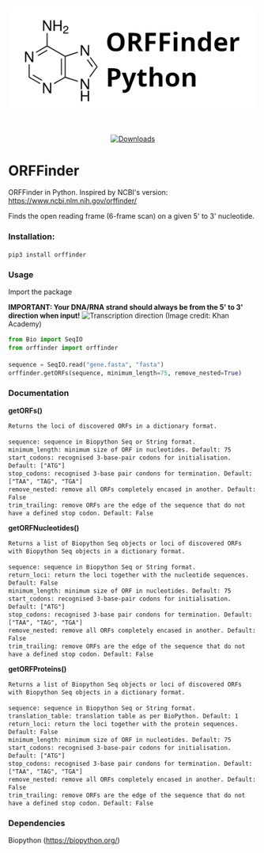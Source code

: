 <div align="center">
  <br />
  <p>
    <a href="https://github.com/Chokyotager/ORFFinder"><img src="https://github.com/Chokyotager/ORFFinder/blob/main/images/ORFFinder.png?raw=true" alt="banner" /></a>
  </p>
  <br />
  <p>
    <a href="https://pepy.tech/project/orffinder"><img src="https://pepy.tech/badge/orffinder" alt="Downloads" /></a>
  </p>
</div>

# ORFFinder
ORFFinder in Python. Inspired by NCBI's version: https://www.ncbi.nlm.nih.gov/orffinder/

Finds the open reading frame (6-frame scan) on a given 5' to 3' nucleotide.

### Installation:
`pip3 install orffinder`

### Usage
Import the package

**IMPORTANT: Your DNA/RNA strand should always be from the 5' to 3' direction when input!**
![Transcription direction](https://cdn.kastatic.org/ka-perseus-images/1da89713b9aa8067742244d916749e72561bb3cc.png)
(Image credit: Khan Academy)

```py
from Bio import SeqIO
from orffinder import orffinder

sequence = SeqIO.read("gene.fasta", "fasta")
orffinder.getORFs(sequence, minimum_length=75, remove_nested=True)
```

### Documentation
**getORFs()**
```
Returns the loci of discovered ORFs in a dictionary format.

sequence: sequence in Biopython Seq or String format.
minimum_length: minimum size of ORF in nucleotides. Default: 75
start_codons: recognised 3-base-pair codons for initialisation. Default: ["ATG"]
stop_codons: recognised 3-base pair condons for termination. Default: ["TAA", "TAG", "TGA"]
remove_nested: remove all ORFs completely encased in another. Default: False
trim_trailing: remove ORFs are the edge of the sequence that do not have a defined stop codon. Default: False
```

**getORFNucleotides()**
```
Returns a list of Biopython Seq objects or loci of discovered ORFs with Biopython Seq objects in a dictionary format.

sequence: sequence in Biopython Seq or String format.
return_loci: return the loci together with the nucleotide sequences. Default: False
minimum_length: minimum size of ORF in nucleotides. Default: 75
start_codons: recognised 3-base-pair codons for initialisation. Default: ["ATG"]
stop_codons: recognised 3-base pair condons for termination. Default: ["TAA", "TAG", "TGA"]
remove_nested: remove all ORFs completely encased in another. Default: False
trim_trailing: remove ORFs are the edge of the sequence that do not have a defined stop codon. Default: False
```

**getORFProteins()**
```
Returns a list of Biopython Seq objects or loci of discovered ORFs with Biopython Seq objects in a dictionary format.

sequence: sequence in Biopython Seq or String format.
translation_table: translation table as per BioPython. Default: 1
return_loci: return the loci together with the protein sequences. Default: False
minimum_length: minimum size of ORF in nucleotides. Default: 75
start_codons: recognised 3-base-pair codons for initialisation. Default: ["ATG"]
stop_codons: recognised 3-base pair condons for termination. Default: ["TAA", "TAG", "TGA"]
remove_nested: remove all ORFs completely encased in another. Default: False
trim_trailing: remove ORFs are the edge of the sequence that do not have a defined stop codon. Default: False
```

### Dependencies
Biopython (https://biopython.org/)
